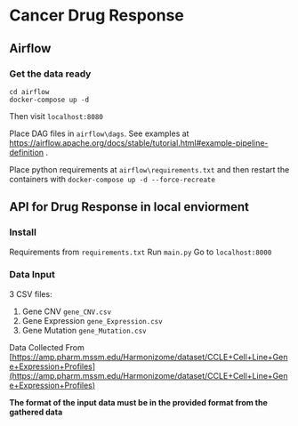 
# Cancer Drug Response

## Airflow
### Get the data ready
```
cd airflow
docker-compose up -d
```
Then visit `localhost:8080`

Place DAG files in `airflow\dags`. See examples at https://airflow.apache.org/docs/stable/tutorial.html#example-pipeline-definition .


Place python requirements at `airflow\requirements.txt` and then restart the containers with
`docker-compose up -d --force-recreate`

## API for Drug Response in local enviorment
### Install 

Requirements from `requirements.txt`
Run `main.py`
Go to `localhost:8000`

### Data Input

3 CSV files:

 1. Gene CNV `gene_CNV.csv`
 2. Gene Expression `gene_Expression.csv`
 3. Gene Mutation `gene_Mutation.csv`

Data Collected From 
[https://amp.pharm.mssm.edu/Harmonizome/dataset/CCLE+Cell+Line+Gene+Expression+Profiles](https://amp.pharm.mssm.edu/Harmonizome/dataset/CCLE+Cell+Line+Gene+Expression+Profiles)

**The format of the input data must be in the provided format from the gathered data**

